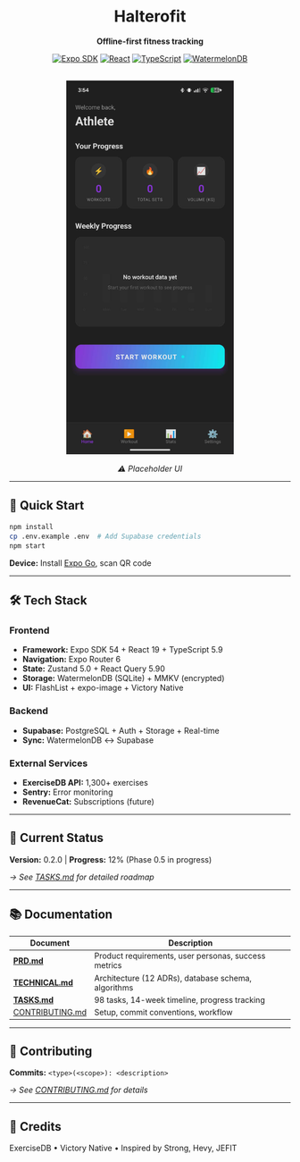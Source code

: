 <div align="center">

# Halterofit

**Offline-first fitness tracking**

[![Expo SDK](https://img.shields.io/badge/Expo-54.0.12-000020?style=flat&logo=expo)](https://expo.dev)
[![React](https://img.shields.io/badge/React-19.1.0-61DAFB?style=flat&logo=react)](https://react.dev)
[![TypeScript](https://img.shields.io/badge/TypeScript-5.9-3178C6?style=flat&logo=typescript)](https://typescriptlang.org)
[![WatermelonDB](https://img.shields.io/badge/WatermelonDB-Offline--First-00A36C?style=flat)](https://nozbe.github.io/WatermelonDB/)

<br/>

<img src="./docs/images/home-placeholder.jpeg" alt="Home Screen Placeholder" width="300"/>

_⚠️ Placeholder UI_

</div>

---

## 🚀 Quick Start

```bash
npm install
cp .env.example .env  # Add Supabase credentials
npm start
```

**Device:** Install [Expo Go](https://expo.dev/client), scan QR code

---

## 🛠️ Tech Stack

### Frontend
- **Framework:** Expo SDK 54 + React 19 + TypeScript 5.9
- **Navigation:** Expo Router 6
- **State:** Zustand 5.0 + React Query 5.90
- **Storage:** WatermelonDB (SQLite) + MMKV (encrypted)
- **UI:** FlashList + expo-image + Victory Native

### Backend
- **Supabase:** PostgreSQL + Auth + Storage + Real-time
- **Sync:** WatermelonDB ↔ Supabase

### External Services
- **ExerciseDB API:** 1,300+ exercises
- **Sentry:** Error monitoring
- **RevenueCat:** Subscriptions (future)

---

## 🎯 Current Status

**Version:** 0.2.0 | **Progress:** 12% (Phase 0.5 in progress)

_→ See [TASKS.md](./docs/TASKS.md) for detailed roadmap_

---

## 📚 Documentation

| Document | Description |
|----------|-------------|
| **[PRD.md](./docs/PRD.md)** | Product requirements, user personas, success metrics |
| **[TECHNICAL.md](./docs/TECHNICAL.md)** | Architecture (12 ADRs), database schema, algorithms |
| **[TASKS.md](./docs/TASKS.md)** | 98 tasks, 14-week timeline, progress tracking |
| [CONTRIBUTING.md](./docs/CONTRIBUTING.md) | Setup, commit conventions, workflow |

---

## 🤝 Contributing

**Commits:** `<type>(<scope>): <description>`

_→ See [CONTRIBUTING.md](./docs/CONTRIBUTING.md) for details_

---

## 📝 Credits

ExerciseDB • Victory Native • Inspired by Strong, Hevy, JEFIT
